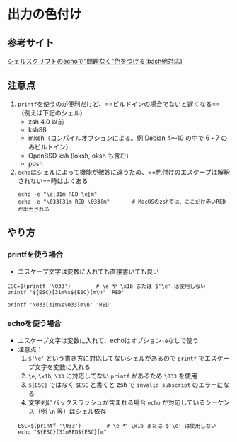 # 出力の色付け

## 参考サイト

[シェルスクリプトのechoで”問題なく”色をつける(bash他対応)](https://qiita.com/ko1nksm/items/095bdb8f0eca6d327233)

## 注意点

1. `printf`を使うのが便利だけど、==ビルドインの場合でないと遅くなる==（例えば下記のシェル）
    - zsh 4.0 以前
    - ksh88
    - mksh（コンパイルオプションによる。例 Debian 4～10 の中で 6・7 のみビルトイン）
    - OpenBSD ksh (loksh, oksh も含む)
    - posh
2. `echo`はシェルによって機能が微妙に違うため、==色付けのエスケープは解釈されない==時はよくある
    ```shell
    echo -e "\e[31m RED \e[m"
    echo -e "\033[31m RED \033[m"       # MacOSのzshでは、ここだけ赤いREDが出力される
    ```

## やり方

### printfを使う場合

- エスケープ文字は変数に入れても直接書いても良い
```shell
ESC=$(printf '\033')        # \e や \x1b または $'\e' は使用しない
printf "${ESC}[31m%s${ESC}[m\n" 'RED'

printf '\033[31m%s\033[m\n' 'RED'
```

### echoを使う場合

- エスケープ文字は変数に入れて、echoはオプション`-e`なしで使う
- 注意点：
    1. `$'\e'` という書き方に対応してないシェルがあるので `printf` でエスケープ文字を変数に入れる
    2. `\e`, `\x1b`, `\33` に対応してない `printf` があるため `\033` を使用
    3. `${ESC}` ではなく `$ESC` と書くと zsh で `invalid subscript` のエラーになる
    4. 文字列にバックスラッシュが含まれる場合 `echo` が対応しているシーケンス（例 `\n` 等）はシェル依存
    ```shell
    ESC=$(printf '\033')        # \e や \x1b または $'\e' は使用しない
    echo "${ESC}[31mRED${ESC}[m"
    ```
